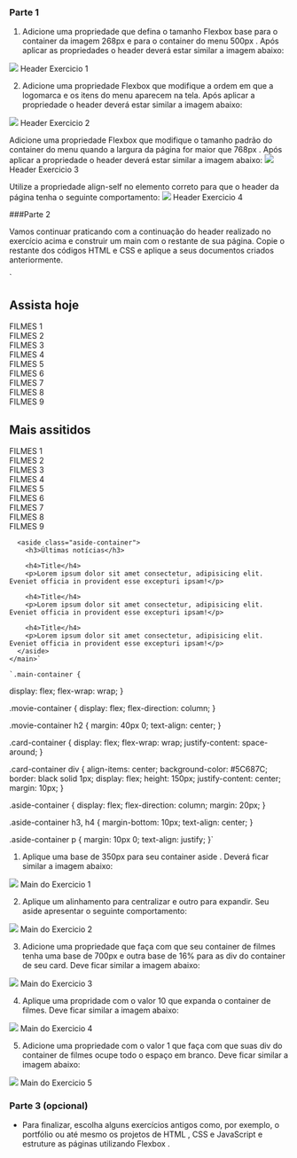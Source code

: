 ### Parte 1

1) Adicione uma propriedade que defina o tamanho Flexbox base para o container da imagem 268px e para o container do menu 500px . Após aplicar as propriedades o header deverá estar similar a imagem abaixo:
<img src="https://course.betrybe.com//fundamentals/css-flexbox/css-flexbox-part-2/images/exercicio-1.jpeg">
Header Exercicio 1

2) Adicione uma propriedade Flexbox que modifique a ordem em que a logomarca e os itens do menu aparecem na tela. Após aplicar a propriedade o header deverá estar similar a imagem abaixo:
<img src="https://course.betrybe.com//fundamentals/css-flexbox/css-flexbox-part-2/images/exercicio-2.jpeg">
Header Exercicio 2

Adicione uma propriedade Flexbox que modifique o tamanho padrão do container do menu quando a largura da página for maior que 768px . Após aplicar a propriedade o header deverá estar similar a imagem abaixo:
<img src="https://course.betrybe.com//fundamentals/css-flexbox/css-flexbox-part-2/images/exercicio-3.jpeg">
Header Exercicio 3

Utilize a propriedade align-self no elemento correto para que o header da página tenha o seguinte comportamento:
<img src="https://course.betrybe.com//fundamentals/css-flexbox/css-flexbox-part-2/images/exercicio-4.jpeg">
Header Exercicio 4

###Parte 2

Vamos continuar praticando com a continuação do header realizado no exercício acima e construir um main com o restante de sua página. Copie o restante dos códigos HTML e CSS e aplique a seus documentos criados anteriormente.

`    <main class="main-container">
      <div class="movie-container">
        <section>
          <h2>Assista hoje</h2>
          <div class="card-container">
            <div>FILMES 1</div>
            <div>FILMES 2</div>
            <div>FILMES 3</div>
            <div>FILMES 4</div>
            <div>FILMES 5</div>
            <div>FILMES 6</div>
            <div>FILMES 7</div>
            <div>FILMES 8</div>
            <div>FILMES 9</div>
          </div>
        </section>
        <article>
          <h2>Mais assitidos</h2>
          <div class="card-container">
            <div>FILMES 1</div>
            <div>FILMES 2</div>
            <div>FILMES 3</div>
            <div>FILMES 4</div>
            <div>FILMES 5</div>
            <div>FILMES 6</div>
            <div>FILMES 7</div>
            <div>FILMES 8</div>
            <div>FILMES 9</div>
          </div>
        </article>
      </div>
      
      <aside class="aside-container">
        <h3>Últimas notícias</h3>

        <h4>Title</h4>
        <p>Lorem ipsum dolor sit amet consectetur, adipisicing elit. Eveniet officia in provident esse excepturi ipsam!</p>

        <h4>Title</h4>
        <p>Lorem ipsum dolor sit amet consectetur, adipisicing elit. Eveniet officia in provident esse excepturi ipsam!</p>

        <h4>Title</h4>
        <p>Lorem ipsum dolor sit amet consectetur, adipisicing elit. Eveniet officia in provident esse excepturi ipsam!</p>
      </aside>
    </main>`

    `.main-container {
  display: flex;
  flex-wrap: wrap;
}

.movie-container {
  display: flex;
  flex-direction: column;
}

.movie-container h2 {
  margin: 40px 0;
  text-align: center;
}

.card-container {
  display: flex;
  flex-wrap: wrap;
  justify-content: space-around;
}

.card-container div {
  align-items: center;
  background-color: #5C687C;
  border: black solid 1px;
  display: flex;
  height: 150px;
  justify-content: center;
  margin: 10px;
}

.aside-container {
  display: flex;
  flex-direction: column;
  margin: 20px;
}

.aside-container h3, h4 {
  margin-bottom: 10px;
  text-align: center;
}

.aside-container p {
  margin: 10px 0;
  text-align: justify;
}`

1) Aplique uma base de 350px para seu container aside . Deverá ficar similar a imagem abaixo:
<img src="https://course.betrybe.com//fundamentals/css-flexbox/css-flexbox-part-2/images/exercicio-part2-1.png">
Main do Exercicio 1

2) Aplique um alinhamento para centralizar e outro para expandir. Seu aside apresentar o seguinte comportamento:
<img src="https://course.betrybe.com//fundamentals/css-flexbox/css-flexbox-part-2/images/exercicio-part2-2.png">
Main do Exercicio 2

3) Adicione uma propriedade que faça com que seu container de filmes tenha uma base de 700px e outra base de 16% para as div do container de seu card. Deve ficar similar a imagem abaixo:
<img src="https://course.betrybe.com//fundamentals/css-flexbox/css-flexbox-part-2/images/exercicio-part2-3.png">
Main do Exercicio 3

4) Aplique uma propridade com o valor 10 que expanda o container de filmes. Deve ficar similar a imagem abaixo:
<img src="https://course.betrybe.com//fundamentals/css-flexbox/css-flexbox-part-2/images/exercicio-part2-4.png">
Main do Exercicio 4

5) Adicione uma propriedade com o valor 1 que faça com que suas div do container de filmes ocupe todo o espaço em branco. Deve ficar similar a imagem abaixo:
<img src="https://course.betrybe.com//fundamentals/css-flexbox/css-flexbox-part-2/images/exercicio-part2-5.png">
Main do Exercicio 5

### Parte 3 (opcional)

- Para finalizar, escolha alguns exercícios antigos como, por exemplo, o portfólio ou até mesmo os projetos de HTML , CSS e JavaScript e estruture as páginas utilizando Flexbox .
